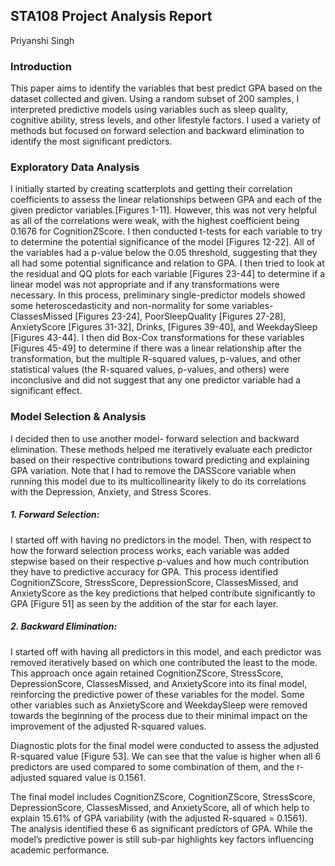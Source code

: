 ## STA108 Project Analysis Report
Priyanshi Singh

### Introduction
This paper aims to identify the variables that best predict GPA based on the dataset collected and given. Using a random subset of 200 samples, I interpreted predictive models using variables such as sleep quality, cognitive ability, stress levels, and other lifestyle factors. I used a variety of methods but focused on forward selection and backward elimination to identify the most significant predictors.

 ### Exploratory Data Analysis
 I initially started by creating scatterplots and getting their correlation coefficients to assess the linear relationships between GPA and each of the given predictor variables.[Figures 1-11]. However, this was not very helpful as all of the correlations were weak, with the highest coefficient being 0.1676 for CognitionZScore. I then conducted t-tests for each variable to try to determine the potential significance of the model [Figures 12-22]. All of the variables had a p-value below the 0.05 threshold, suggesting that they all had some potential significance and relation to GPA. I then tried to look at the residual and QQ plots for each variable [Figures 23-44] to determine if a linear model was not appropriate and if any transformations were necessary. In this process, preliminary single-predictor models showed some heteroscedasticity and non-normality for some variables- ClassesMissed [Figures 23-24], PoorSleepQuality [Figures 27-28], AnxietyScore [Figures 31-32], Drinks, [Figures 39-40], and WeekdaySleep [Figures 43-44]. I then did Box-Cox transformations for these variables [Figures 45-49] to determine if there was a linear relationship after the transformation, but the multiple R-squared values, p-values, and other statistical values (the R-squared values, p-values, and others) were inconclusive and did not suggest that any one predictor variable had a significant effect.

### Model Selection & Analysis
I decided then to use another model- forward selection and backward elimination. These methods helped me iteratively evaluate each predictor based on their respective contributions toward predicting and explaining GPA variation. Note that I had to remove the DASScore variable when running this model due to its multicollinearity likely to do its correlations with the Depression, Anxiety, and Stress Scores.
#####  1. Forward Selection: 
I started off with having no predictors in the model. Then, with respect to how the forward selection process works, each variable was added stepwise based on their respective p-values and how much contribution they have to predictive accuracy for GPA. This process identified CognitionZScore, StressScore, DepressionScore, ClassesMissed, and AnxietyScore as the key
 predictions that helped contribute significantly to GPA [Figure 51] as seen by the
 addition of the star for each layer.
##### 2. Backward Elimination:
I started off with having all predictors in this model, and each predictor was removed iteratively based on which one contributed the least to the mode. This approach once again retained CognitionZScore, StressScore, DepressionScore, ClassesMissed, and AnxietyScore into its final model, reinforcing the predictive power of these variables for the model. Some other variables such as AnxietyScore and WeekdaySleep were removed towards the beginning of the process due to their minimal impact on the improvement of the adjusted R-squared values.

Diagnostic plots for the final model were conducted to assess the adjusted R-squared value [Figure 53]. We can see that the value is higher when all 6 predictors are used compared to some combination of them, and the r-adjusted squared value is 0.1561.

The final model includes CognitionZScore, CognitionZScore, StressScore, DepressionScore, ClassesMissed, and AnxietyScore, all of which help to explain 15.61% of GPA variability (with the adjusted R-squared = 0.1561). The analysis identified these 6 as significant predictors of GPA. While the model’s predictive power is still sub-par highlights key factors influencing academic performance.

